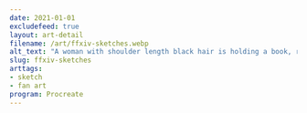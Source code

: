```yaml
---
date: 2021-01-01
excludefeed: true
layout: art-detail
filename: /art/ffxiv-sketches.webp
alt_text: "A woman with shoulder length black hair is holding a book, ready to cast a spell. Next, a blue haired catboy is naked, save for his tail covering his nether regions. Then, a topless girl is covering her chest with her bra in hand."
slug: ffxiv-sketches
arttags:
- sketch
- fan art
program: Procreate
---
```

